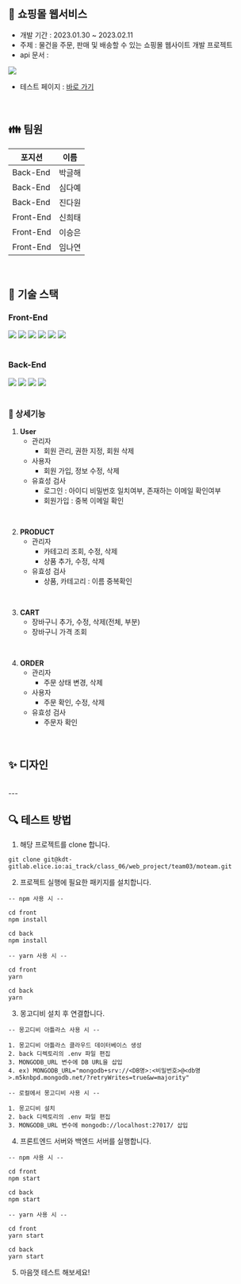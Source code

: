 ##  📌 쇼핑몰 웹서비스

- 개발 기간 : 2023.01.30 ~ 2023.02.11
- 주제 : 물건을 주문, 판매 및 배송할 수 있는 쇼핑몰 웹사이트 개발 프로젝트
- api 문서 : 
<img src="20230210_115745"/>

- 테스트 페이지 : [바로 가기](http://kdt-ai6-team03.elicecoding.com/)
   
 <br> 

## 👪 팀원
|  포지션|이름  |
|--|--|
|Back-End| 박글해 |
|Back-End| 심다예 |
|Back-End| 진다원 |
|Front-End| 신희태 |
|Front-End| 이승은 |
|Front-End| 임나연 |


 <br>  

## 🔧 기술 스택

### Front-End

<div>
<img src="https://img.shields.io/badge/HTML5-E34F26?style=plastic&logo=HTML5&logoColor=white"/>
<img src="https://img.shields.io/badge/CSS3-1572B6?style=plastic&logo=CSS3&logoColor=white"/>
<img src="https://img.shields.io/badge/JavaScript-F7DF1E?style=plastic&logo=JavaScript&logoColor=white"/>
<img src="https://img.shields.io/badge/BootStrap-7952B3?style=plastic&logo=BootStrap&logoColor=white"/>
<img src="https://img.shields.io/badge/Node.js-339933?style=plastic&logo=Node.js&logoColor=white"/>
<img src="https://img.shields.io/badge/React-61DAFB?style=plastic&logo=React&logoColor=white"/>
</div>

<br />

### Back-End

<div>
<img src="https://img.shields.io/badge/JavaScript-F7DF1E?style=plastic&logo=JavaScript&logoColor=white"/>
<img src="https://img.shields.io/badge/Node.js-339933?style=plastic&logo=Node.js&logoColor=white"/>
<img src="https://img.shields.io/badge/Express-000000?style=plastic&logo=express&logoColor=white"/>
<img src="https://img.shields.io/badge/mongoDB-47A248?style=plastic&logo=mongoDB&logoColor=white"/>
</div>

<br> 

### 🌈 상세기능

1. **User**
    - 관리자
	    - 회원 관리, 권한 지정, 회원 삭제
    - 사용자
        - 회원 가입, 정보 수정, 삭제
	- 유효성 검사 
		- 로그인 :  아이디 비밀번호 일치여부, 존재하는 이메일 확인여부
		- 회원가입 : 중복 이메일 확인
<br> 

2. **PRODUCT**
    - 관리자
        - 카테고리 조회, 수정, 삭제
        - 상품 추가, 수정, 삭제
    - 유효성 검사 
		- 상품, 카테고리 : 이름 중복확인
<br> 

3.  **CART** 
	- 장바구니 추가, 수정, 삭제(전체, 부분)
    - 장바구니 가격 조회
<br>
    
4.  **ORDER** 
    - 관리자
	    - 주문 상태 변경, 삭제
    - 사용자
        - 주문 확인, 수정, 삭제
    - 유효성 검사 
		- 주문자 확인
<br> 

## ✨ 디자인



<br>
---



## 🔍 테스트 방법

1. 해당 프로젝트를 clone 합니다.
```
git clone git@kdt-gitlab.elice.io:ai_track/class_06/web_project/team03/moteam.git
```

2. 프로젝트 실행에 필요한 패키지를 설치합니다.
```
-- npm 사용 시 --

cd front
npm install

cd back
npm install
```
```
-- yarn 사용 시 --

cd front
yarn

cd back
yarn
```

3. 몽고디비 설치 후 연결합니다.
```
-- 몽고디비 아틀라스 사용 시 --

1. 몽고디비 아틀라스 클라우드 데이터베이스 생성
2. back 디렉토리의 .env 파일 편집
3. MONGODB_URL 변수에 DB URL을 삽입
4. ex) MONGODB_URL="mongodb+srv://<DB명>:<비밀번호>@<db명>.m5knbpd.mongodb.net/?retryWrites=true&w=majority"
```

```
-- 로컬에서 몽고디비 사용 시 --

1. 몽고디비 설치
2. back 디렉토리의 .env 파일 편집
3. MONGODB_URL 변수에 mongodb://localhost:27017/ 삽입
```

4. 프론트엔드 서버와 백엔드 서버를 실행합니다.
```
-- npm 사용 시 --

cd front
npm start

cd back
npm start
```

```
-- yarn 사용 시 --

cd front
yarn start

cd back
yarn start
```
5. 마음껏 테스트 해보세요!
